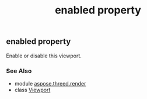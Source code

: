 ﻿---
title: enabled property
second_title: Aspose.3D for Python via .NET API References
description: 
type: docs
weight: 60
url: /python-net/aspose.threed.render/viewport/enabled/
is_root: false
---

## enabled property


Enable or disable this viewport.

### See Also
* module [aspose.threed.render](../../)
* class [Viewport](/3d/python-net/aspose.threed.render/viewport)

